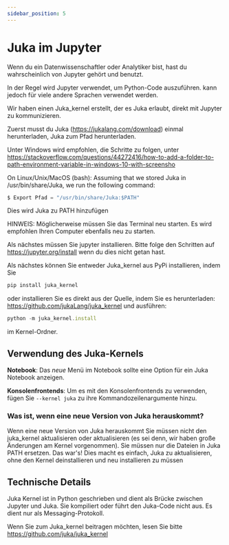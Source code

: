 ```yaml
---
sidebar_position: 5
---
```


# Juka im Jupyter

Wenn du ein Datenwissenschaftler oder Analytiker bist, hast du wahrscheinlich von Jupyter gehört und benutzt.

In der Regel wird Jupyter verwendet, um Python-Code auszuführen. kann jedoch für viele andere Sprachen verwendet werden.

Wir haben einen Juka_kernel erstellt, der es Juka erlaubt, direkt mit Jupyter zu kommunizieren.

Zuerst musst du Juka (https://jukalang.com/download) einmal herunterladen, Juka zum Pfad herunterladen.

Unter Windows wird empfohlen, die Schritte zu folgen, unter https://stackoverflow.com/questions/44272416/how-to-add-a-folder-to-path-environment-variable-in-windows-10-with-screensho

On Linux/Unix/MacOS (bash): Assuming that we stored Juka in /usr/bin/share/Juka, we run the following command:

```jsx
$ Export Pfad = "/usr/bin/share/Juka:$PATH"
```

Dies wird Juka zu PATH hinzufügen

HINWEIS: Möglicherweise müssen Sie das Terminal neu starten. Es wird empfohlen Ihren Computer ebenfalls neu zu starten.

Als nächstes müssen Sie jupyter installieren. Bitte folge den Schritten auf https://jupyter.org/install wenn du dies nicht getan hast.

Als nächstes können Sie entweder Juka_kernel aus PyPi installieren, indem Sie

```jsx
pip install juka_kernel
```

oder installieren Sie es direkt aus der Quelle, indem Sie es herunterladen: https://github.com/jukaLang/juka_kernel und ausführen:

```jsx
python -m juka_kernel.install
```

im Kernel-Ordner.

## Verwendung des Juka-Kernels

**Notebook**: Das _neue_ Menü im Notebook sollte eine Option für ein Juka Notebook anzeigen.

**Konsolenfrontends**: Um es mit den Konsolenfrontends zu verwenden, fügen Sie `--kernel juka` zu ihre Kommandozeilenargumente hinzu.

### Was ist, wenn eine neue Version von Juka herauskommt?

Wenn eine neue Version von Juka herauskommt Sie müssen nicht den juka_kernel aktualisieren oder aktualisieren (es sei denn, wir haben große Änderungen am Kernel vorgenommen). Sie müssen nur die Dateien in Juka PATH ersetzen. Das war's! Dies macht es einfach, Juka zu aktualisieren, ohne den Kernel deinstallieren und neu installieren zu müssen

## Technische Details

Juka Kernel ist in Python geschrieben und dient als Brücke zwischen Jupyter und Juka. Sie kompiliert oder führt den Juka-Code nicht aus. Es dient nur als Messaging-Protokoll.

Wenn Sie zum Juka_kernel beitragen möchten, lesen Sie bitte https://github.com/juka/juka_kernel
